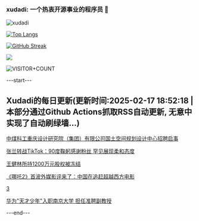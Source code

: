 ### xudadi: 一个热衷开源事业的程序员 👋

![xudadi](https://github-readme-stats-git-masterorgs-github-readme-stats-team.vercel.app/api?username=xudadi)

[![Top Langs](https://github-readme-stats.vercel.app/api/top-langs/?username=xudadi)](https://github.com/anuraghazra/github-readme-stats)

[![GitHub Streak](https://streak-stats.demolab.com?user=xudadi&locale=zh_Hans)](https://git.io/streak-stats)

![](https://raw.githubusercontent.com/xudadi/xudadi/main/assets/github-contribution-grid-snake.svg)

![VISITOR+COUNT](https://komarev.com/ghpvc/?username=xudadi&label=VISITOR+COUNT)


---start---

## Xudadi的每日更新(更新时间:2025-02-17 18:52:18 | 本部分通过Github Actions抓取RSS自动更新, 无意中实现了自动刷绿墙...)

[中煤科工重庆设计研究院（集团）有限公司国土空间规划设计中心招聘启事](https://www.gongkaoleida.com/article/2289937)

[张兰转战TikTok：90度鞠躬感谢粉丝 罕见展现柔和态度](https://m.163.com/news/article/JOJE6JO00530JPVV.html)

[王健林所持1200万元股权被冻结](https://m.163.com/news/article/JOJEJIM10534A4SC.html)

[《哪吒2》首波外媒影评来了：中国在追赶超越西方电影](https://m.163.com/news/article/JOJ4GO8H0514R9OJ.html)

[3](https://m.163.com/touch/news/sub/domestic)

[华为"天才少年"入职南京大学 担任准聘副教授](https://m.163.com/news/article/JOIDEMJG0512B07B.html)

---end---
